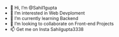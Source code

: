 - 👋 Hi, I’m @Sahil1gupta
- 👀 I’m interested in Web Devploment
- 🌱 I’m currently learning Backend
- 💞️ I’m looking to collaborate on Front-end Projects
- 📫 Get me on Insta Sahilgupta3338

<!---
Sahil1gupta/Sahil1gupta is a ✨ special ✨ repository because its `README.md` (this file) appears on your GitHub profile.
You can click the Preview link to take a look at your changes.
--->
